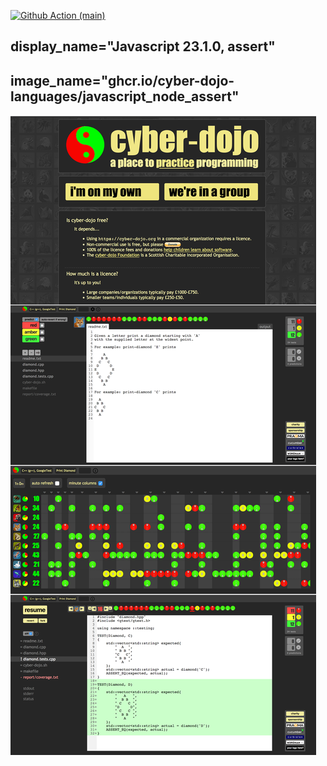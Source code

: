 [![Github Action (main)](https://github.com/cyber-dojo-languages/javascript-assert/actions/workflows/main.yml/badge.svg)](https://github.com/cyber-dojo-languages/javascript-assert/actions)

## display_name="Javascript 23.1.0, assert"
## image_name="ghcr.io/cyber-dojo-languages/javascript_node_assert"

![cyber-dojo.org home page](https://github.com/cyber-dojo/cyber-dojo/blob/master/shared/home_page_snapshot.png)
